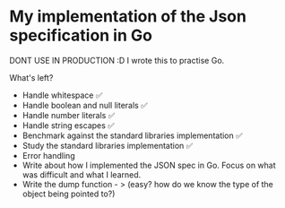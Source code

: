 # My implementation of the Json specification in Go

DONT USE IN PRODUCTION :D
I wrote this to practise Go.

What's left?
* Handle whitespace ✅
* Handle boolean and null literals ✅
* Handle number literals ✅
* Handle string escapes ✅
* Benchmark against the standard libraries implementation ✅
* Study the standard libraries implementation ✅
* Error handling
* Write about how I implemented the JSON spec in Go. Focus on what was difficult and what I learned.
* Write the dump function - > (easy? how do we know the type of the object being pointed to?)
